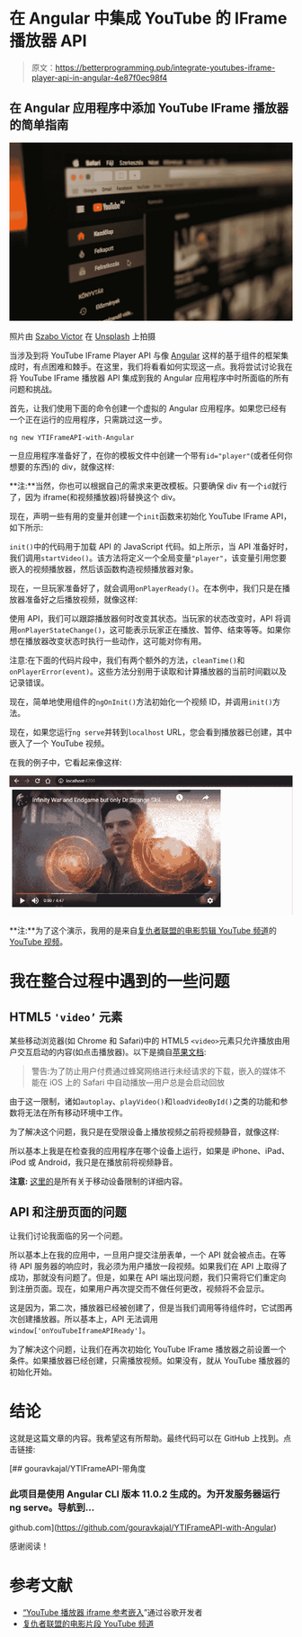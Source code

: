 # 在 Angular 中集成 YouTube 的 IFrame 播放器 API

> 原文：<https://betterprogramming.pub/integrate-youtubes-iframe-player-api-in-angular-4e87f0ec98f4>

## 在 Angular 应用程序中添加 YouTube IFrame 播放器的简单指南

![](img/63501a8e59b4c444a10c9a2bc709f007.png)

照片由 [Szabo Victor](https://unsplash.com/@vmxhu) 在 [Unsplash](https://unsplash.com/) 上拍摄

当涉及到将 YouTube IFrame Player API 与像 [Angular](https://angular.io/) 这样的基于组件的框架集成时，有点困难和棘手。在这里，我们将看看如何实现这一点。我将尝试讨论我在将 YouTube IFrame 播放器 API 集成到我的 Angular 应用程序中时所面临的所有问题和挑战。

首先，让我们使用下面的命令创建一个虚拟的 Angular 应用程序。如果您已经有一个正在运行的应用程序，只需跳过这一步。

```
ng new YTIFrameAPI-with-Angular
```

一旦应用程序准备好了，在你的模板文件中创建一个带有`id="player"`(或者任何你想要的东西)的 div，就像这样:

**注:**当然，你也可以根据自己的需求来更改模板。只要确保 div 有一个`id`就行了，因为 iframe(和视频播放器)将替换这个 div。

现在，声明一些有用的变量并创建一个`init`函数来初始化 YouTube IFrame API，如下所示:

`init()`中的代码用于加载 API 的 JavaScript 代码。如上所示，当 API 准备好时，我们调用`startVideo()`。该方法将定义一个全局变量`"player"`，该变量引用您要嵌入的视频播放器，然后该函数构造视频播放器对象。

现在，一旦玩家准备好了，就会调用`onPlayerReady()`。在本例中，我们只是在播放器准备好之后播放视频，就像这样:

使用 API，我们可以跟踪播放器何时改变其状态。当玩家的状态改变时，API 将调用`onPlayerStateChange()`，这可能表示玩家正在播放、暂停、结束等等。如果你想在播放器改变状态时执行一些动作，这可能对你有用。

注意:在下面的代码片段中，我们有两个额外的方法，`cleanTime()`和`onPlayerError(event)`。这些方法分别用于读取和计算播放器的当前时间戳以及记录错误。

现在，简单地使用组件的`ngOnInit()`方法初始化一个视频 ID，并调用`init()`方法。

现在，如果您运行`ng serve`并转到`localhost` URL，您会看到播放器已创建，其中嵌入了一个 YouTube 视频。

在我的例子中，它看起来像这样:

![](img/bef204ca3dbdb72bff86d8aa191885ec.png)

**注:**为了这个演示，我用的是来自[复仇者联盟的电影剪辑 YouTube 频道](https://www.youtube.com/channel/UCktqmIbWa_nMaAgQcRfOEWg)的 [YouTube 视频](https://www.youtube.com/watch?v=EY6cOlFPkpU)。

# 我在整合过程中遇到的一些问题

## HTML5 `'video’` 元素

某些移动浏览器(如 Chrome 和 Safari)中的 HTML5 `<video>`元素只允许播放由用户交互启动的内容(如点击播放器)。以下是摘自[苹果文档](https://developer.apple.com/library/safari/#documentation/AudioVideo/Conceptual/Using_HTML5_Audio_Video/AudioandVideoTagBasics/AudioandVideoTagBasics.html):

> 警告:为了防止用户付费通过蜂窝网络进行未经请求的下载，嵌入的媒体不能在 iOS 上的 Safari 中自动播放—用户总是会启动回放

由于这一限制，诸如`autoplay`、`playVideo()`和`loadVideoById()`之类的功能和参数将无法在所有移动环境中工作。

为了解决这个问题，我只是在受限设备上播放视频之前将视频静音，就像这样:

所以基本上我是在检查我的应用程序在哪个设备上运行，如果是 iPhone、iPad、iPod 或 Android，我只是在播放前将视频静音。

**注意:** [这里的](https://developers.google.com/youtube/iframe_api_reference#Mobile_considerations)是所有关于移动设备限制的详细内容。

## API 和注册页面的问题

让我们讨论我面临的另一个问题。

所以基本上在我的应用中，一旦用户提交注册表单，一个 API 就会被点击。在等待 API 服务器的响应时，我必须为用户播放一段视频。如果我们在 API 上取得了成功，那就没有问题了。但是，如果在 API 端出现问题，我们只需将它们重定向到注册页面。现在，如果用户再次提交而不做任何更改，视频将不会显示。

这是因为，第二次，播放器已经被创建了，但是当我们调用等待组件时，它试图再次创建播放器。所以基本上，API 无法调用`window['onYouTubeIframeAPIReady']`。

为了解决这个问题，让我们在再次初始化 YouTube IFrame 播放器之前设置一个条件。如果播放器已经创建，只需播放视频。如果没有，就从 YouTube 播放器的初始化开始。

# 结论

这就是这篇文章的内容。我希望这有所帮助。最终代码可以在 GitHub 上找到。点击链接:

[](https://github.com/gouravkajal/YTIFrameAPI-with-Angular) [## gouravkajal/YTIFrameAPI-带角度

### 此项目是使用 Angular CLI 版本 11.0.2 生成的。为开发服务器运行 ng serve。导航到…

github.com](https://github.com/gouravkajal/YTIFrameAPI-with-Angular) 

感谢阅读！

# **参考文献**

*   [“YouTube 播放器 iframe 参考嵌入](https://developers.google.com/youtube/iframe_api_reference)”通过谷歌开发者
*   [复仇者联盟的电影片段 YouTube 频道](https://www.youtube.com/channel/UCktqmIbWa_nMaAgQcRfOEWg)